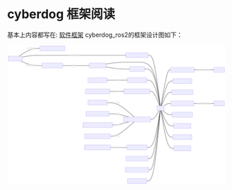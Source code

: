 # cyberdog 框架阅读

基本上内容都写在:
[软件框架](https://github.com/MiRoboticsLab/cyberdog_ros2/wiki)
cyberdog_ros2的框架设计图如下：

![框架图](../../images/cyberdog_ros2/soft_arch.svg)
